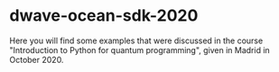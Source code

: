 # dwave-ocean-sdk-2020
Here you will find some examples that were discussed in the course "Introduction to Python for quantum programming", given in Madrid in October 2020.    
